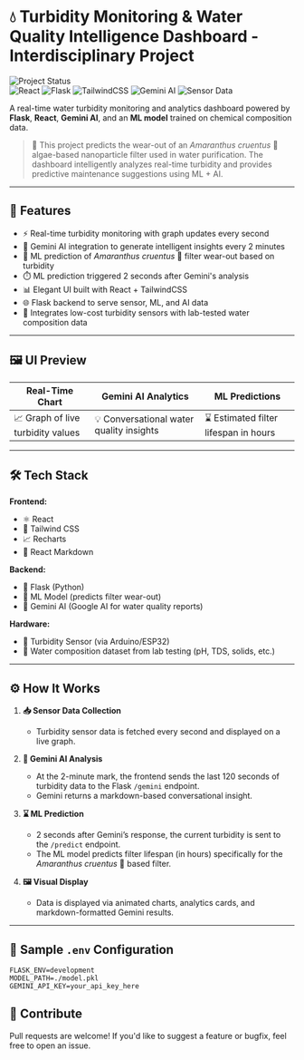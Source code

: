 # 💧 Turbidity Monitoring & Water Quality Intelligence Dashboard - Interdisciplinary Project

![Project Status](https://img.shields.io/badge/status-active-brightgreen?style=flat-square)  
![React](https://img.shields.io/badge/React-20232A?style=for-the-badge&logo=react&logoColor=61DAFB)
![Flask](https://img.shields.io/badge/Flask-000000?style=for-the-badge&logo=flask&logoColor=white)
![TailwindCSS](https://img.shields.io/badge/Tailwind_CSS-06B6D4?style=for-the-badge&logo=tailwind-css&logoColor=white)
![Gemini AI](https://img.shields.io/badge/Gemini_AI-5F43DC?style=for-the-badge&logo=google&logoColor=white)
![Sensor Data](https://img.shields.io/badge/Sensors-Turbidity_Low_Cost-ff9800?style=for-the-badge&logo=arduino&logoColor=white)

A real-time water turbidity monitoring and analytics dashboard powered by **Flask**, **React**, **Gemini AI**, and an **ML model** trained on chemical composition data.  

> 🔬 This project predicts the wear-out of an *Amaranthus cruentus* 🌿 algae-based nanoparticle filter used in water purification. The dashboard intelligently analyzes real-time turbidity and provides predictive maintenance suggestions using ML + AI.

---

## 🚀 Features

- ⚡ Real-time turbidity monitoring with graph updates every second
- 🤖 Gemini AI integration to generate intelligent insights every 2 minutes
- 🧠 ML prediction of *Amaranthus cruentus* 🌿 filter wear-out based on turbidity
- ⏱️ ML prediction triggered 2 seconds after Gemini's analysis
- 📊 Elegant UI built with React + TailwindCSS
- 🌐 Flask backend to serve sensor, ML, and AI data
- 🧪 Integrates low-cost turbidity sensors with lab-tested water composition data

---

## 🖼️ UI Preview

| Real-Time Chart | Gemini AI Analytics | ML Predictions |
|-----------------|---------------------|----------------|
| 📈 Graph of live turbidity values | 💡 Conversational water quality insights | ⌛ Estimated filter lifespan in hours |

---

## 🛠️ Tech Stack

**Frontend:**
- ⚛️ React
- 🎨 Tailwind CSS
- 📈 Recharts
- 📄 React Markdown

**Backend:**
- 🐍 Flask (Python)
- 🧠 ML Model (predicts filter wear-out)
- 🤖 Gemini AI (Google AI for water quality reports)

**Hardware:**
- 🌊 Turbidity Sensor (via Arduino/ESP32)
- 🧪 Water composition dataset from lab testing (pH, TDS, solids, etc.)

---

## ⚙️ How It Works

1. **📥 Sensor Data Collection**
   - Turbidity sensor data is fetched every second and displayed on a live graph.

2. **🧠 Gemini AI Analysis**
   - At the 2-minute mark, the frontend sends the last 120 seconds of turbidity data to the Flask `/gemini` endpoint.
   - Gemini returns a markdown-based conversational insight.

3. **⌛ ML Prediction**
   - 2 seconds after Gemini’s response, the current turbidity is sent to the `/predict` endpoint.
   - The ML model predicts filter lifespan (in hours) specifically for the *Amaranthus cruentus* 🌿 based filter.

4. **🖼️ Visual Display**
   - Data is displayed via animated charts, analytics cards, and markdown-formatted Gemini results.

---

## 🧪 Sample `.env` Configuration

```env
FLASK_ENV=development
MODEL_PATH=./model.pkl
GEMINI_API_KEY=your_api_key_here
```

## 🤝 Contribute
Pull requests are welcome! If you'd like to suggest a feature or bugfix, feel free to open an issue.